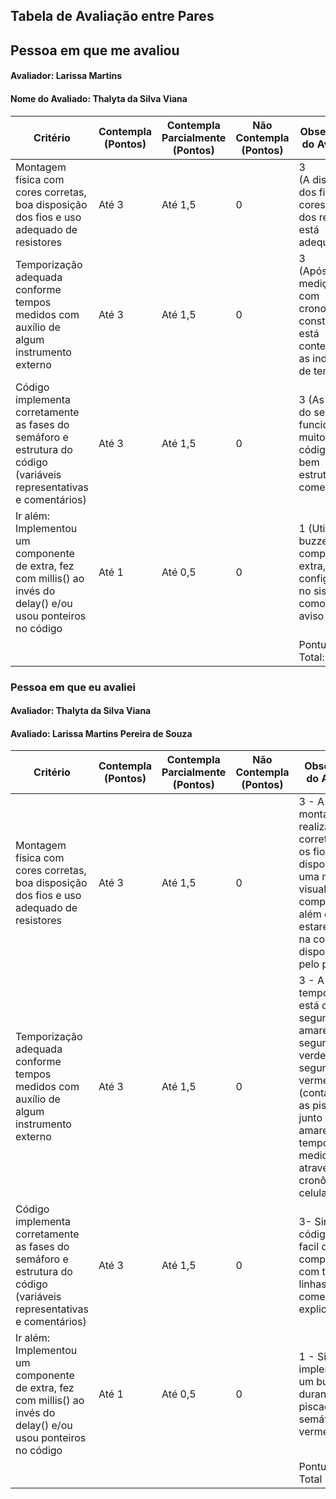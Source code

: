 ## Tabela de Avaliação entre Pares

## Pessoa em que me avaliou
#### Avaliador: Larissa Martins
#### Nome do Avaliado: Thalyta da Silva Viana

|Critério|	Contempla (Pontos)|	Contempla Parcialmente (Pontos)	|Não Contempla (Pontos)	|Observações do Avaliador|
|-|-|-|-|-|
|Montagem física com cores corretas, boa disposição dos fios e uso adequado de resistores	|Até 3	|Até 1,5	|0 | 3 </br> (A disposição dos fios, suas cores e o uso dos resistores está adequado)|	
|Temporização adequada conforme tempos medidos com auxílio de algum instrumento externo	|Até 3	|Até 1,5	|0 | 3 </br> (Após medição feita com cronometro, constatei que está contemplando as indicações de tempo)|	
|Código implementa corretamente as fases do semáforo e estrutura do código (variáveis representativas e comentários) |	Até 3|	Até 1,5 |	0 | 3 (As fases do semáforo funcionam muito bem e o código está bem estruturado e comentado) |	
|Ir além: Implementou um componente de extra, fez com millis() ao invés do delay() e/ou usou ponteiros no código |	Até 1 |	Até 0,5 |	0 | 1 (Utilizou um buzzer como componente extra, o que configura-se no sistema como um aviso sonoro) |	
| | | | |Pontuação Total: 10|


### Pessoa em que eu avaliei 

#### Avaliador: Thalyta da Silva Viana
#### Avaliado: Larissa Martins Pereira de Souza

|Critério|	Contempla (Pontos)|	Contempla Parcialmente (Pontos)	|Não Contempla (Pontos)	|Observações do Avaliador|
|-|-|-|-|-|
|Montagem física com cores corretas, boa disposição dos fios e uso adequado de resistores	|Até 3	|Até 1,5	| 0 | 3 - A montagem foi realizada corretamente e os fios foram dispostos de uma maneira visual fácil de compreender, além de estarem todos na cor correta disponibilizadas pelo professor. |	
|Temporização adequada conforme tempos medidos com auxílio de algum instrumento externo	|Até 3	|Até 1,5	| 0 | 3 - A temporização está correta, 2 segundos no amarelo, 2 segundos no verde e 6 segundos no vermelho (contando com as piscadas junto com o amarelo), os tempos foram medidos através de um cronômetro no celular |	
|Código implementa corretamente as fases do semáforo e estrutura do código (variáveis representativas e comentários) |	Até 3|	Até 1,5 |	0 | 3- Sim, o código está facil de compreender com todas as linhas comentadas e explicadas. |	
|Ir além: Implementou um componente de extra, fez com millis() ao invés do delay() e/ou usou ponteiros no código |	Até 1 |	Até 0,5 |	0 | 1 - Sim, implementou um buzzer durante as piscadas do semáforo vermelho|	
| | | | |Pontuação Total 10|

